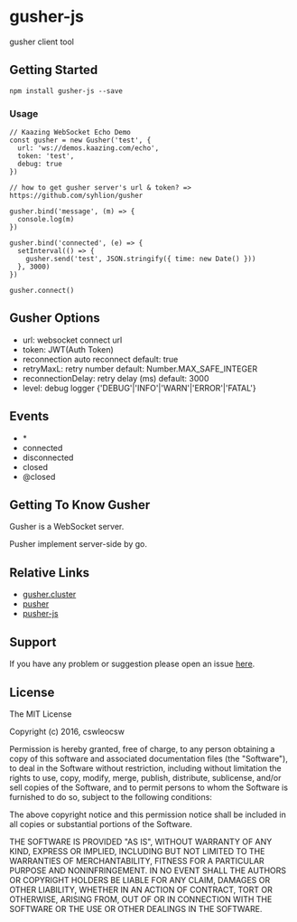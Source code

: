 # gusher-js
gusher client tool


## Getting Started

```
npm install gusher-js --save
```

### Usage
```
// Kaazing WebSocket Echo Demo
const gusher = new Gusher('test', {
  url: 'ws://demos.kaazing.com/echo',
  token: 'test',
  debug: true
})

// how to get gusher server's url & token? => https://github.com/syhlion/gusher

gusher.bind('message', (m) => {
  console.log(m)
})

gusher.bind('connected', (e) => {
  setInterval(() => {
    gusher.send('test', JSON.stringify({ time: new Date() }))
  }, 3000)
})

gusher.connect()
```

## Gusher Options
* url: websocket connect url
* token: JWT(Auth Token)
* reconnection auto reconnect default: true
* retryMaxL: retry number default: Number.MAX_SAFE_INTEGER
* reconnectionDelay: retry delay (ms)   default: 3000
* level: debug logger {'DEBUG'|'INFO'|'WARN'|'ERROR'|'FATAL'}


## Events
* \*
* connected
* disconnected
* closed
* @closed

## Getting To Know Gusher
Gusher is a WebSocket server.  

Pusher implement server-side by go.


## Relative Links
* [gusher.cluster](https://github.com/syhlion/gusher.cluster)  
* [pusher](https://pusher.com/)  
* [pusher-js](https://github.com/pusher/pusher-js)

## Support
If you have any problem or suggestion please open an issue [here](https://github.com/cswleocsw/gusher-js/issues).


## License
The MIT License

Copyright (c) 2016, cswleocsw

Permission is hereby granted, free of charge, to any person
obtaining a copy of this software and associated documentation
files (the "Software"), to deal in the Software without
restriction, including without limitation the rights to use,
copy, modify, merge, publish, distribute, sublicense, and/or sell
copies of the Software, and to permit persons to whom the
Software is furnished to do so, subject to the following
conditions:

The above copyright notice and this permission notice shall be
included in all copies or substantial portions of the Software.

THE SOFTWARE IS PROVIDED "AS IS", WITHOUT WARRANTY OF ANY KIND,
EXPRESS OR IMPLIED, INCLUDING BUT NOT LIMITED TO THE WARRANTIES
OF MERCHANTABILITY, FITNESS FOR A PARTICULAR PURPOSE AND
NONINFRINGEMENT. IN NO EVENT SHALL THE AUTHORS OR COPYRIGHT
HOLDERS BE LIABLE FOR ANY CLAIM, DAMAGES OR OTHER LIABILITY,
WHETHER IN AN ACTION OF CONTRACT, TORT OR OTHERWISE, ARISING
FROM, OUT OF OR IN CONNECTION WITH THE SOFTWARE OR THE USE OR
OTHER DEALINGS IN THE SOFTWARE.
